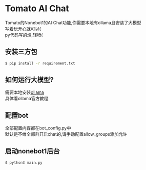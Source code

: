 # Tomato AI Chat  
Tomato的Nonebot1的AI Chat功能,你需要本地有ollama且安装了大模型  
写着玩开心就可以(  
py代码写的烂,轻喷(

## 安装三方包  
```bash
$ pip install -r requirement.txt
```

## 如何运行大模型?  
需要本地安装[ollama](https://ollama.com/)  
具体看ollama官方教程  

## 配置bot
全部配置内容都在bot_config.py中  
默认是不给全部群开启chat的,请手动配置allow_groups添加允许  

## 启动nonebot1后台  
```bash
$ python3 main.py
```
